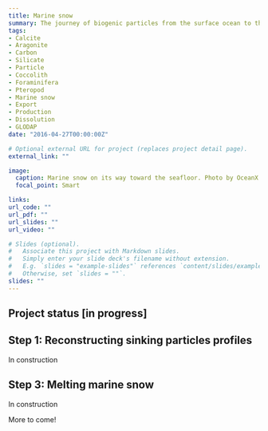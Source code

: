 ```yaml
---
title: Marine snow
summary: The journey of biogenic particles from the surface ocean to the seafloor, using models and observations.
tags:
- Calcite 
- Aragonite
- Carbon
- Silicate
- Particle
- Coccolith
- Foraminifera
- Pteropod
- Marine snow
- Export
- Production
- Dissolution
- GLODAP
date: "2016-04-27T00:00:00Z"

# Optional external URL for project (replaces project detail page).
external_link: ""

image:
  caption: Marine snow on its way toward the seafloor. Photo by OceanX
  focal_point: Smart

links:
url_code: ""
url_pdf: ""
url_slides: ""
url_video: ""

# Slides (optional).
#   Associate this project with Markdown slides.
#   Simply enter your slide deck's filename without extension.
#   E.g. `slides = "example-slides"` references `content/slides/example-slides.md`.
#   Otherwise, set `slides = ""`.
slides: ""
---
```


## Project status [**in progress**]


## **Step 1**: Reconstructing sinking particles profiles

In construction


## **Step 3**: Melting marine snow

In construction

More to come!


